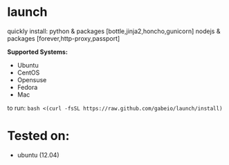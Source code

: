 launch
======

quickly install:
python & packages [bottle,jinja2,honcho,gunicorn]
nodejs & packages [forever,http-proxy,passport]

**Supported Systems:**
- Ubuntu
- CentOS
- Opensuse
- Fedora
- Mac

to run:
`bash <(curl -fsSL https://raw.github.com/gabeio/launch/install)`

Tested on:
==========
- ubuntu (12.04)
